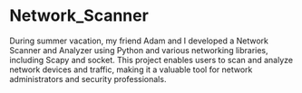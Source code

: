 # Network_Scanner
During summer vacation, my friend Adam and I developed a Network Scanner and Analyzer using Python and various networking libraries, including Scapy and socket. This project enables users to scan and analyze network devices and traffic, making it a valuable tool for network administrators and security professionals.
